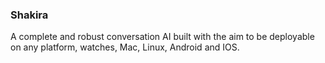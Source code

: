 ### Shakira
A complete and robust conversation AI built with the aim to be
deployable on any platform, watches, Mac, Linux, Android and IOS.